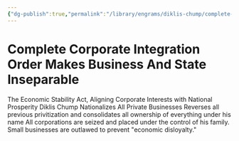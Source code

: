 ```yaml
---
{"dg-publish":true,"permalink":"/library/engrams/diklis-chump/complete-corporate-integration-order-makes-business-and-state-inseparable/","tags":["DC/Monopoly","DC/AS6"]}
---
```


# Complete Corporate Integration Order Makes Business And State Inseparable
The Economic Stability Act, Aligning Corporate Interests with National Prosperity
Diklis Chump Nationalizes All Private Businesses
Reverses all previous privitization and consolidates all ownership of everything under his name
	All corporations are seized and placed under the control of his family.  
	Small businesses are outlawed to prevent "economic disloyalty."
